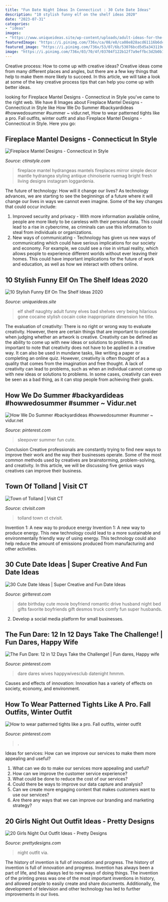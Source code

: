 ```yaml
---
title: "Fun Date Night Ideas In Connecticut : 30 Cute Date Ideas"
description: "10 stylish funny elf on the shelf ideas 2020"
date: "2023-07-31"
categories:
- "ideas"
images:
- "https://www.uniqueideas.site/wp-content/uploads/adult-ideas-for-the-elf-on-the-shelf-elves-shelves-and-naughty-elf-3.jpg"
featuredImage: "https://i.pinimg.com/736x/ca/08/e8/ca08e828acd61116b6dc1a82014132f3.jpg"
featured_image: "https://i.pinimg.com/736x/53/07/6b/53076bcd5d5a343119d3c7d794bf2975.jpg"
image: "https://i.pinimg.com/736x/03/70/4f/03704f122b12f7a9effbc3d2b0b1daef--marriage-romance-challenge-ideas.jpg"
---
```



Creative process: How to come up with creative ideas?
Creative ideas come from many different places and angles, but there are a few key things that help to make them more likely to succeed. In this article, we will take a look at some of the key creative process tips that can help you come up with better ideas.

	

		
looking for Fireplace Mantel Designs - Connecticut in Style you've came to the right web. We have 8 Images about Fireplace Mantel Designs - Connecticut in Style like How We Do Summer #backyardideas #howwedosummer #summer ~ vidur.net, How to wear patterned tights like a pro. Fall outfits, winter outfit and also Fireplace Mantel Designs - Connecticut in Style. Here you go:
		
    
## Fireplace Mantel Designs - Connecticut In Style

<img loading=lazy src="https://i2.wp.com/ctinstyle.com/wp-content/uploads/2015/06/FP-19.jpg?fit=700%2C1051" onerror="this.onerror=null;this.src='https://tse1.mm.bing.net/th?id=OIP.jdEPnaFMklczReDLkR1tRgHaLH&amp;pid=15.1';" alt="Fireplace Mantel Designs - Connecticut in Style">

_Source: ctinstyle.com_

>fireplace mantel hydrangeas mantels fireplaces mirror simple decor mantle hydrangea styling antique chinoiserie ruemag bright fresh living designs instagram loggardenia. 

	

The future of technology: How will it change our lives?
As technology advances, we are starting to see the beginnings of a future where it will change our lives in ways we cannot even imagine. Some of the key changes that could occur include: 
1. Improved security and privacy - With more information available online, people are more likely to be careless with their personal data. This could lead to a rise in cybercrime, as criminals can use this information to steal from individuals or organizations. 
2. New ways of communicating - Technology has given us new ways of communicating which could have serious implications for our society and economy. For example, we could see a rise in virtual reality, which allows people to experience different worlds without ever leaving their homes. This could have important implications for the future of work and education, as well as how we interact with others online. 

    
## 10 Stylish Funny Elf On The Shelf Ideas 2020

<img loading=lazy src="https://www.uniqueideas.site/wp-content/uploads/adult-ideas-for-the-elf-on-the-shelf-elves-shelves-and-naughty-elf-3.jpg" onerror="this.onerror=null;this.src='https://tse3.mm.bing.net/th?id=OIP.oH72rpE9S74rtPE36naZEgHaLH&amp;pid=15.1';" alt="10 Stylish Funny Elf On The Shelf Ideas 2020">

_Source: uniqueideas.site_

>elf shelf naughty adult funny elves bad shelves very being hilarious gone cocaine stylish cocain coke inappropriate dimension he title. 

	

The evaluation of creativity: There is no right or wrong way to evaluate creativity. However, there are certain things that are important to consider when judging whether an artwork is creative.
Creativity can be defined as the ability to come up with new ideas or solutions to problems. It is important to note that creativity does not have to be applied in a creative way. It can also be used in mundane tasks, like writing a paper or completing an online quiz. However, creativity is often thought of as a quality that comes from the imagination and free thought. A lack of creativity can lead to problems, such as when an individual cannot come up with new ideas or solutions to problems. In some cases, creativity can even be seen as a bad thing, as it can stop people from achieving their goals.

    
## How We Do Summer #backyardideas #howwedosummer #summer ~ Vidur.net

<img loading=lazy src="https://i.pinimg.com/736x/53/07/6b/53076bcd5d5a343119d3c7d794bf2975.jpg" onerror="this.onerror=null;this.src='https://tse2.mm.bing.net/th?id=OIP.odh17efem2x-3lCTrq-ivQHaJM&amp;pid=15.1';" alt="How We Do Summer #backyardideas #howwedosummer #summer ~ vidur.net">

_Source: pinterest.com_

>sleepover summer fun cute. 

	

Conclusion
Creative professionals are constantly trying to find new ways to improve their work and the way their businesses operate. Some of the most common methods used by creatives are brainstorming, problem-solving, and creativity. In this article, we will be discussing five genius ways creatives can improve their business.

    
## Town Of Tolland | Visit CT

<img loading=lazy src="http://www.ctvisit.com/sites/default/files/Tolland.jpg" onerror="this.onerror=null;this.src='https://tse2.mm.bing.net/th?id=OIP.eM4Ar1f4zjUtE9Rdfrhk9AHaEn&amp;pid=15.1';" alt="Town of Tolland | Visit CT">

_Source: ctvisit.com_

>tolland town ct ctvisit. 

	

Invention 1: A new way to produce energy
Invention 1: A new way to produce energy. This new technology could lead to a more sustainable and environmentally friendly way of using energy. This technology could also help reduce the amount of emissions produced from manufacturing and other activities.

    
## 30 Cute Date Ideas | Super Creative And Fun Date Ideas

<img loading=lazy src="https://girlterest.com/wp-content/uploads/2016/04/daytrip.jpg" onerror="this.onerror=null;this.src='https://tse3.mm.bing.net/th?id=OIP.nql7TsPOiCvKQGOrl5XDZwHaHa&amp;pid=15.1';" alt="30 Cute Date Ideas | Super Creative and Fun Date Ideas">

_Source: girlterest.com_

>date birthday cute movie boyfriend romantic drive husband night bed gifts favorite boyfriends gift desmos truck comfy fun super husbands. 

	

2. Develop a social media platform for small businesses.

    
## The Fun Dare: 12 In 12 Days Take The Challenge! | Fun Dares, Happy Wife

<img loading=lazy src="https://i.pinimg.com/736x/03/70/4f/03704f122b12f7a9effbc3d2b0b1daef--marriage-romance-challenge-ideas.jpg" onerror="this.onerror=null;this.src='https://tse3.mm.bing.net/th?id=OIP.ltq3i6PFgWaKufTLnReEXAAAAA&amp;pid=15.1';" alt="The Fun Dare: 12 in 12 Days Take the Challenge! | Fun dares, Happy wife">

_Source: pinterest.com_

>dare dares wives happywivesclub datenight hmmm. 

	

Causes and effects of innovation:
Innovation has a variety of effects on society, economy, and environment.

    
## How To Wear Patterned Tights Like A Pro. Fall Outfits, Winter Outfit

<img loading=lazy src="https://i.pinimg.com/736x/ca/08/e8/ca08e828acd61116b6dc1a82014132f3.jpg" onerror="this.onerror=null;this.src='https://tse2.mm.bing.net/th?id=OIP.ftUaTsLoq3kGRGDpBw90bAHaLG&amp;pid=15.1';" alt="How to wear patterned tights like a pro. Fall outfits, winter outfit">

_Source: pinterest.com_

>. 

	

Ideas for services: How can we improve our services to make them more appealing and useful?
1. What can we do to make our services more appealing and useful? 
2. How can we improve the customer service experience? 
3. What could be done to reduce the cost of our services? 
4. Could there be ways to improve our data capture and analysis? 
5. Can we create more engaging content that makes customers want to use our services? 
6. Are there any ways that we can improve our branding and marketing strategy?

    
## 20 Girls Night Out Outfit Ideas - Pretty Designs

<img loading=lazy src="http://www.prettydesigns.com/wp-content/uploads/2015/09/20-girls-night-out-outfit-ideas13.jpg" onerror="this.onerror=null;this.src='https://tse3.mm.bing.net/th?id=OIP.rC3VmS2Bjcmu6NIu55275QHaLH&amp;pid=15.1';" alt="20 Girls Night Out Outfit Ideas - Pretty Designs">

_Source: prettydesigns.com_

>night outfit via. 

	

The history of invention is full of innovation and progress.
The history of invention is full of innovation and progress. Invention has always been a part of life, and has always led to new ways of doing things. The invention of the printing press was one of the most important inventions in history, and allowed people to easily create and share documents. Additionally, the development of television and other technology has led to further improvements in our lives.

